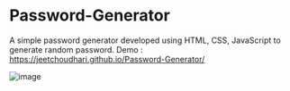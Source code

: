 # Password-Generator

A simple password generator developed using HTML, CSS, JavaScript to generate random password.
Demo : https://jeetchoudhari.github.io/Password-Generator/

![image](https://github.com/jeetchoudhari/Calorie-Calculator/assets/41011755/cfdd4be9-9a5e-4763-a575-16c9bbcf3de0)

